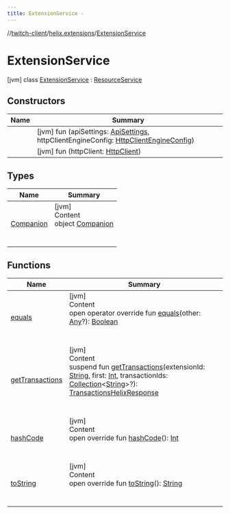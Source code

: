 ```yaml
---
title: ExtensionService -
---
```

//[twitch-client](../../index.md)/[helix.extensions](../index.md)/[ExtensionService](index.md)



# ExtensionService  
 [jvm] class [ExtensionService](index.md) : [ResourceService](../../helix.http/-resource-service/index.md)   


## Constructors  
  
|  Name|  Summary| 
|---|---|
| [<init>](-init-.md)|  [jvm] fun [<init>](-init-.md)(apiSettings: [ApiSettings](../../helix.http.credentials/-api-settings/index.md), httpClientEngineConfig: [HttpClientEngineConfig]())   <br>
| [<init>](-init-.md)|  [jvm] fun [<init>](-init-.md)(httpClient: [HttpClient]())   <br>


## Types  
  
|  Name|  Summary| 
|---|---|
| [Companion](-companion/index.md)| [jvm]  <br>Content  <br>object [Companion](-companion/index.md)  <br><br><br>


## Functions  
  
|  Name|  Summary| 
|---|---|
| [equals](https://kotlinlang.org/api/latest/jvm/stdlib/kotlin/-any/equals.html)| [jvm]  <br>Content  <br>open operator override fun [equals](https://kotlinlang.org/api/latest/jvm/stdlib/kotlin/-any/equals.html)(other: [Any](https://kotlinlang.org/api/latest/jvm/stdlib/kotlin/-any/index.html)?): [Boolean](https://kotlinlang.org/api/latest/jvm/stdlib/kotlin/-boolean/index.html)  <br><br><br>
| [getTransactions](get-transactions.md)| [jvm]  <br>Content  <br>suspend fun [getTransactions](get-transactions.md)(extensionId: [String](https://kotlinlang.org/api/latest/jvm/stdlib/kotlin/-string/index.html), first: [Int](https://kotlinlang.org/api/latest/jvm/stdlib/kotlin/-int/index.html), transactionIds: [Collection](https://kotlinlang.org/api/latest/jvm/stdlib/kotlin.collections/-collection/index.html)<[String](https://kotlinlang.org/api/latest/jvm/stdlib/kotlin/-string/index.html)>?): [TransactionsHelixResponse](../-transactions-helix-response/index.md)  <br><br><br>
| [hashCode](https://kotlinlang.org/api/latest/jvm/stdlib/kotlin/-any/hash-code.html)| [jvm]  <br>Content  <br>open override fun [hashCode](https://kotlinlang.org/api/latest/jvm/stdlib/kotlin/-any/hash-code.html)(): [Int](https://kotlinlang.org/api/latest/jvm/stdlib/kotlin/-int/index.html)  <br><br><br>
| [toString](https://kotlinlang.org/api/latest/jvm/stdlib/kotlin/-any/to-string.html)| [jvm]  <br>Content  <br>open override fun [toString](https://kotlinlang.org/api/latest/jvm/stdlib/kotlin/-any/to-string.html)(): [String](https://kotlinlang.org/api/latest/jvm/stdlib/kotlin/-string/index.html)  <br><br><br>

